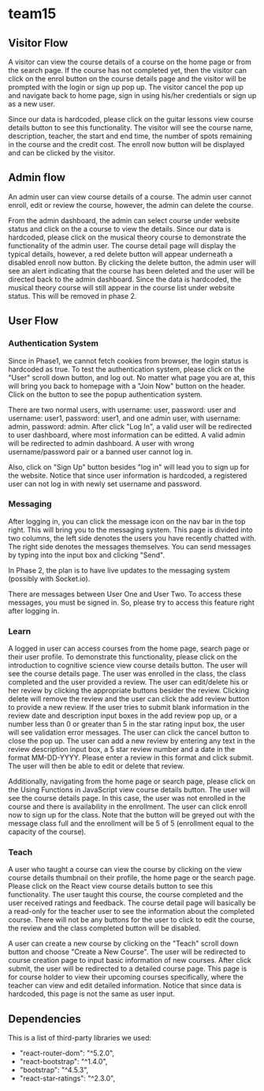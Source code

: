 # team15 

## Visitor Flow

A visitor can view the course details of a course on the home page or from the search page. If the course has not completed yet, then the visitor can click on the enrol button on the course details page and the visitor will be prompted with the login or sign up pop up. The visitor cancel the pop up and navigate back to home page, sign in using his/her credentials or sign up as a new user. 

Since our data is hardcoded, please click on the guitar lessons view course details button to see this functionality. The visitor will see the course name, description, teacher, the start and end time, the number of spots remaining in the course and the credit cost. The enroll now button will be displayed and can be clicked by the visitor. 

## Admin flow

An admin user can view course details of a course. The admin user cannot enroll, edit or review the course, however, the admin can delete the course. 

From the admin dashboard, the admin can select course under website status and click on the a course to view the details. Since our data is hardcoded, please click on the musical theory course to demonstrate the functionality of the admin user. The course detail page will display the typical details, however, a red delete button will appear underneath a disabled enroll now button. By clicking the delete button, the admin user will see an alert indicating that the course has been deleted and the user will be directed back to the admin dashboard. Since the data is hardcoded, the musical theory course will still appear in the course list under website status. This will be removed in phase 2.

## User Flow

### Authentication System

Since in Phase1, we cannot fetch cookies from browser, the login status is hardcoded as true. To test the authentication system, please click on the "User" scroll down button, and log out. No matter what page you are at, this will bring you back to homepage with a "Join Now" button on the header. Click on the button to see the popup authentication system.

There are two normal users, with username: user, password: user and username: user1, password: user1, and one admin user, with username: admin, password: admin. After click "Log In", a valid user will be redirected to user dashboard, where most information can be editted. A valid admin will be redirected to admin dashboard. A user with wrong username/password pair or a banned user cannot log in.

Also, click on "Sign Up" button besides "log in" will lead you to sign up for the website. Notice that since user information is hardcoded, a registered user can not log in with newly set username and password.

### Messaging

After logging in, you can click the message icon on the nav bar in the top right. This will bring you to the messaging system. This page is divided into two columns, the left side denotes the users you have recently chatted with. The right side denotes the messages themselves. You can send messages by typing into the input box and clicking "Send".

In Phase 2, the plan is to have live updates to the messaging system (possibly with Socket.io).

There are messages between User One and User Two. To access these messages, you must be signed in. So, please try to access this feature right after logging in.

### Learn 

A logged in user can access courses from the home page, search page or their user profile. To demonstrate this functionality, please click on the introduction to cognitive science view course details button. The user will see the course details page. The user was enrolled in the class, the class completed and the user provided a review. The user can edit/delete his or her review by clicking the appropriate buttons besider the review. Clicking delete will remove the review and the user can click the add review button to provide a new review. If the user tries to submit blank information in the review date and description input boxes in the add review pop up, or a number less than 0 or greater than 5 in the star rating input box, the user will see validation error messages. The user can click the cancel button to close the pop up. The user can add a new review by entering any text in the review description input box, a 5 star review number and a date in the format MM-DD-YYYY. Please enter a review in this format and click submit. The user will then be able to edit or delete that review.

Additionally, navigating from the home page or search page, please click on the Using Functions in JavaScript view course details button. The user will see the course details page. In this case, the user was not enrolled in the course and there is availability in the enrollment. The user can click enroll now to sign up for the class. Note that the button will be greyed out with the message class full and the enrollment will be 5 of 5 (enrollment equal to the capacity of the course).

### Teach

A user who taught a course can view the course by clicking on the view course details thumbnail on their profile, the home page or the search page. Please click on the React view course details button to see this functionality. The user taught this course, the course completed and the user received ratings and feedback. The course detail page will basically be a read-only for the teacher user to see the information about the completed course. There will not be any buttons for the user to click to edit the course, the review and the class completed button will be disabled.

A user can create a new course by clicking on the "Teach" scroll down button and choose "Create a New Course". The user will be redirected to course creation page to input basic information of new courses. After click submit, the user will be redirected to a detailed course page. This page is for course holder to view their upcoming courses specifically, where the teacher can view and edit detailed information. Notice that since data is hardcoded, this page is not the same as user input. 

## Dependencies

This is a list of third-party libraries we used:

- "react-router-dom": "^5.2.0",
- "react-bootstrap": "^1.4.0",
- "bootstrap": "^4.5.3",
- "react-star-ratings": "^2.3.0",
